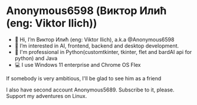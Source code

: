 # Anonymous6598 (Виктор Илић (eng: Viktor Ilich))

- 👋 Hi, I’m Виктор Илић (eng: Viktor Ilich), a.k.a @Anonymous6598
- 👀 I’m interested in AI, frontend, backend and desktop development.
- 🦾 I'm professional in Python(customtkinter, tkinter, flet and bardAI api for python) and Java
- 💻 I use Windows 11 enterprise and Chrome OS Flex

If somebody is very ambitious, I'll be glad to see him as a friend

I also have second account Anonymous5689. Subscribe to it, please. Support my adventures on Linux.
